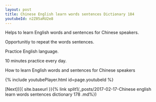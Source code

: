 ```yaml
---
layout: post
title: Chinese English learn words sentences Dictionary 184 
youtubeId: n2Z05aRU2e8
---
```

 
 
Helps to learn English words and sentences for Chinese speakers.

Opportunitiy to repeat the words sentences. 

Practice English language. 
 
10 minutes practice every day. 
 
How to learn English words and sentences for Chinese speakers 
 
{% include youtubePlayer.html id=page.youtubeId %}
 
 
[Next]({{ site.baseurl }}{% link  split1/_posts/2017-02-17-Chinese english learn words sentences dictionary 178 .md%})
 
